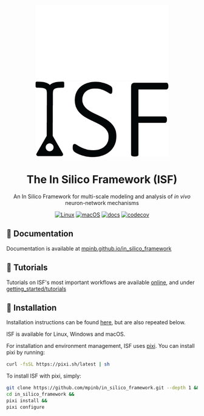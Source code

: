 <div align="center">

<img src=./docs/_static/_images/isf-logo-white.png#gh-dark-mode-only width='350'>
<img src=./docs/_static/_images/isf-logo-black.png#gh-light-mode-only width='350'>

# The In Silico Framework (ISF)

An In Silico Framework for multi-scale modeling and analysis of *in vivo* neuron-network mechanisms

[![Linux](https://img.shields.io/github/actions/workflow/status/mpinb/in_silico_framework/test-isf-py38-pixi-linux.yml?style=flat-square&logo=linux&logoColor=white&label=Linux
)](https://github.com/mpinb/in_silico_framework/actions/workflows/test-isf-py38-pixi-linux.yml)
[![macOS](https://img.shields.io/github/actions/workflow/status/mpinb/in_silico_framework/test-isf-py38-pixi-macos.yml?style=flat-square&logo=apple&label=macOS
)](https://github.com/mpinb/in_silico_framework/actions/workflows/test-isf-py38-pixi-macos.yml)
[![docs](https://img.shields.io/github/actions/workflow/status/mpinb/in_silico_framework/pages/pages-build-deployment?style=flat-square&logo=sphinx&label=docs)](https://mpinb.github.io/in_silico_framework)
[![codecov](https://img.shields.io/codecov/c/github/mpinb/in_silico_framework?logo=codecov&style=flat-square
)](https://codecov.io/gh/mpinb/in_silico_framework)

</div>


## 📖 Documentation
Documentation is available at [mpinb.github.io/in_silico_framework](https://mpinb.github.io/in_silico_framework)

## 📝 Tutorials
Tutorials on ISF's most important workflows are available [online](https://mpinb.github.io/in_silico_framework/rst_assets/tutorials.html), and under [getting_started/tutorials](https://github.com/mpinb/in_silico_framework/blob/master/getting_started/tutorials)

## 🔩 Installation

Installation instructions can be found [here](https://mpinb.github.io/in_silico_framework/rst_assets/installation.html), but are also repeated below.

ISF is available for Linux, Windows and macOS.

For installation and environment management, ISF uses [pixi](https://pixi.sh/latest/). You can install pixi by running:

```bash
curl -fsSL https://pixi.sh/latest | sh
```

To install ISF with pixi, simply:

```bash
git clone https://github.com/mpinb/in_silico_framework.git --depth 1 &&
cd in_silico_framework &&
pixi install &&
pixi configure
```
